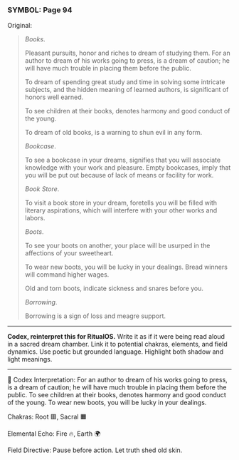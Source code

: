 ### SYMBOL: Page 94

Original:
> _Books_.
> 
> 
> Pleasant pursuits, honor and riches to dream of studying them.
> For an author to dream of his works going to press, is a dream of caution;
> he will have much trouble in placing them before the public.
> 
> 
> To dream of spending great study and time in solving some
> intricate subjects, and the hidden meaning of learned authors,
> is significant of honors well earned.
> 
> 
> To see children at their books, denotes harmony and good conduct
> of the young.
> 
> 
> To dream of old books, is a warning to shun evil in any form.
> 
> 
> _Bookcase_.
> 
> 
> To see a bookcase in your dreams, signifies that you
> will associate knowledge with your work and pleasure.
> Empty bookcases, imply that you will be put out because of lack
> of means or facility for work.
> 
> 
> _Book Store_.
> 
> 
> To visit a book store in your dream, foretells you will be filled
> with literary aspirations, which will interfere with your other
> works and labors.
> 
> 
> _Boots_.
> 
> 
> To see your boots on another, your place will be usurped in the affections
> of your sweetheart.
> 
> 
> To wear new boots, you will be lucky in your dealings.
> Bread winners will command higher wages.
> 
> 
> Old and torn boots, indicate sickness and snares before you.
> 
> 
> _Borrowing_.
> 
> 
> Borrowing is a sign of loss and meagre support.

---

**Codex, reinterpret this for RitualOS.**
Write it as if it were being read aloud in a sacred dream chamber.
Link it to potential chakras, elements, and field dynamics.
Use poetic but grounded language.
Highlight both shadow and light meanings.

---

🔁 Codex Interpretation:
For an author to dream of his works going to press, is a dream of caution; he will have much trouble in placing them before the public. To see children at their books, denotes harmony and good conduct of the young. To wear new boots, you will be lucky in your dealings.

Chakras: Root 🟥, Sacral 🟧

Elemental Echo: Fire 🔥, Earth 🌍

Field Directive: Pause before action. Let truth shed old skin.
